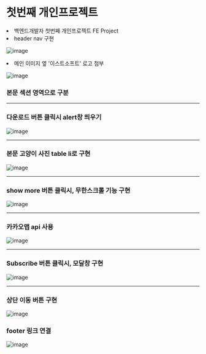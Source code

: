 <h1> 첫번째 개인프로젝트 </h1>
<li> 백엔드개발자 첫번째 개인프로젝트 FE Project</li>
<li> header nav 구현 </li>

![image](https://github.com/hoon1234/hoon1234.github.io/assets/85986176/1c346a2d-fdb1-4b32-98a4-8dcd9ee31f5b)

<li> 메인 이미지 옆 '이스트소프트' 로고 첨부</li>

![image](https://github.com/hoon1234/hoon1234.github.io/assets/85986176/5b74a587-2753-46c0-adf5-cb07f9a314c8)

<h3> 본문 섹션 영역으로 구분 </li>
<hr>
<h3> 다운로드 버튼 클릭시 alert창 띄우기 </h3>

![image](https://github.com/hoon1234/hoon1234.github.io/assets/85986176/4682357d-c2a0-4bbd-920d-a7ac44b7ffea)

<hr>
<h3> 본문 고양이 사진 table li로 구현 </h3>


![image](https://github.com/hoon1234/hoon1234.github.io/assets/85986176/eb82be1c-4ec9-4406-826f-3713fdbd0736)

<hr>
<h3> show more 버튼 클릭시, 무한스크롤 기능 구현 </h3>

![image](https://github.com/hoon1234/hoon1234.github.io/assets/85986176/c7055350-6775-4a02-aeb6-2c9ddbd6b008)
<hr>
<h3> 카카오맵 api 사용 </h3>

![image](https://github.com/hoon1234/hoon1234.github.io/assets/85986176/b6d983ff-d730-41e0-8de0-31aa1d4f6cc8)

<hr>
<h3> Subscribe 버튼 클릭시, 모달창 구현</h3>

![image](https://github.com/hoon1234/hoon1234.github.io/assets/85986176/5557e2c4-7bc6-445d-91a8-5e6e4c6b9ef4)

<hr>
<h3> 상단 이동 버튼 구현 </h3>

![image](https://github.com/hoon1234/hoon1234.github.io/assets/85986176/32e6e82f-ed64-4d5b-821f-2a192a5996ab)

<h3> footer 링크 연결 </h3>

![image](https://github.com/hoon1234/hoon1234.github.io/assets/85986176/e3a711d2-d533-49b7-ba6a-ba93c5f1759f)


